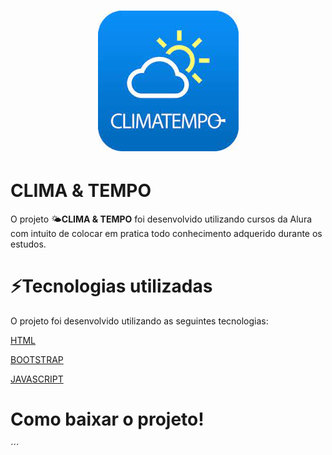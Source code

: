 <html>
<h1 align="center">
   <img src="img/climaetempo.jpg">
</h1>
</html>

# CLIMA & TEMPO
O projeto 🌤**CLIMA & TEMPO** foi desenvolvido utilizando cursos da Alura com intuito de colocar em pratica todo conhecimento adquerido durante os estudos.

# ⚡Tecnologias utilizadas

O projeto foi desenvolvido utilizando as seguintes tecnologias:

[HTML](https://developer.mozilla.org/pt-BR/docs/Web/HTML)

[BOOTSTRAP](https://getbootstrap.com/)

[JAVASCRIPT](https://developer.mozilla.org/pt-BR/)

# Como baixar o projeto!

´´´

